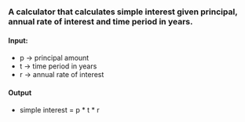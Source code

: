 ### A calculator that calculates simple interest given principal, annual rate of interest and time period in years.

#### Input:
   * p -> principal amount
   * t -> time period in years
   * r -> annual rate of interest
#### Output
   * simple interest = p * t * r
